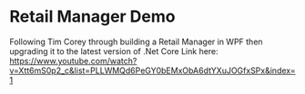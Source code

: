 # Retail Manager Demo
Following Tim Corey through building a Retail Manager in WPF then upgrading it to the latest version of .Net Core
Link here: https://www.youtube.com/watch?v=Xtt6mS0p2_c&list=PLLWMQd6PeGY0bEMxObA6dtYXuJOGfxSPx&index=1
